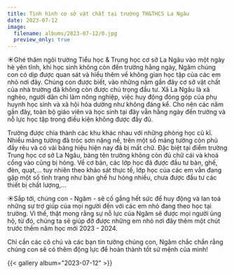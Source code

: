```yaml
---
title: Tình hình cơ sở vật chất tại trường TH&THCS La Ngâu
date: 2023-07-12
image:
  filename: albums/2023-07-12/0.jpg
  preview_only: true
---
```


☀️Ghé thăm ngôi trường Tiểu học & Trung học cơ sở La Ngâu vào một ngày hè yên tĩnh, khi học sinh không còn đến trường hằng ngày, Ngăm chúng con có dịp được quan sát và hiểu thêm về không gian học tập của các em nhỏ nơi đây. Chúng con được biết, vào những năm gần đây cơ sở vật chất của nhà trường đã không còn được chú trọng đầu tư. Xã La Ngâu là xã nghèo, người dân chỉ làm nông nghiệp, việc huy động đóng góp của phụ huynh học sinh và xã hội hóa dường như không đáng kể. Cho nên các năm gần đây, toàn bộ giáo viên và học sinh tại đây vẫn hằng ngày đến trường và nỗ lực học tập trong điều kiện không được đầy đủ.

Trường được chia thành các khu khác nhau với những phòng học cũ kĩ. Nhiều mảng tường đã tróc sơn nặng nề, trên một số mảng tường còn phủ đầy rêu và có vài bảng hiệu hiện nay đã bị mất chữ. Đặc biệt tại điểm trường Trung học cơ sở La Ngâu, bảng tên trường không còn đủ chữ cái và khoá cổng vào cũng bị hỏng. Về cơ bản, các lớp học đã được đầu tư bàn, ghế, đèn, quạt,... tuy nhiên theo khảo sát thực tế, lớp học của các em vẫn đang gặp một số tình trạng như bàn ghế hư hỏng nhiều, chưa được đầu tư các thiết bị chất lượng,...

☀️Sắp tới, chúng con - Ngăm - sẽ cố gắng hết sức để huy động và lan toả những sự trợ giúp của mọi người đến với các em nhỏ đang theo học tại trường. Vì thế, thật mong rằng sự nỗ lực của Ngăm sẽ được mọi người ủng hộ, từ đó, chúng ta sẽ giúp đỡ được những em nhỏ nơi đây thêm một chút trước thềm năm học mới 2023 - 2024.

Chỉ cần các cô chú và các bạn tin tưởng chúng con, Ngăm chắc chắn rằng chúng con sẽ có thêm động lực để hoàn thành tốt sứ mệnh của mình!

{{< gallery album="2023-07-12" >}}
